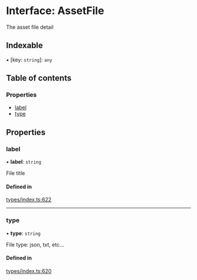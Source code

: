 # Interface: AssetFile

The asset file detail

## Indexable

▪ [key: `string`]: `any`

## Table of contents

### Properties

- [label](AssetFile.md#label)
- [type](AssetFile.md#type)

## Properties

### label

• **label**: `string`

File title

#### Defined in

[types/index.ts:622](https://github.com/nevermined-io/components-catalog/blob/7fe42cf/lib/src/types/index.ts#L622)

___

### type

• **type**: `string`

File type: json, txt, etc...

#### Defined in

[types/index.ts:620](https://github.com/nevermined-io/components-catalog/blob/7fe42cf/lib/src/types/index.ts#L620)

